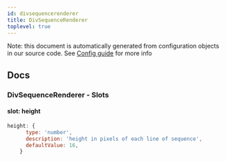 ```yaml
---
id: divsequencerenderer
title: DivSequenceRenderer
toplevel: true
---
```


Note: this document is automatically generated from configuration objects in our
source code. See [Config guide](/docs/config_guide) for more info

## Docs

### DivSequenceRenderer - Slots

#### slot: height

```js
height: {
      type: 'number',
      description: 'height in pixels of each line of sequence',
      defaultValue: 16,
    }
```
